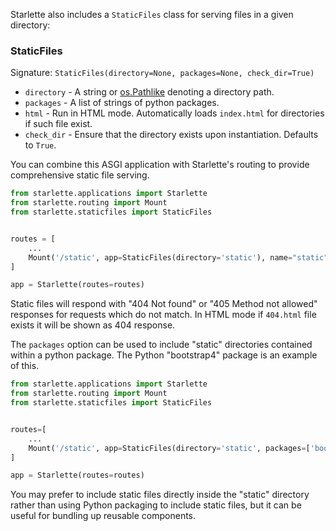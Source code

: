 
Starlette also includes a `StaticFiles` class for serving files in a given directory:

### StaticFiles

Signature: `StaticFiles(directory=None, packages=None, check_dir=True)`

* `directory` - A string or [os.Pathlike][pathlike] denoting a directory path.
* `packages` - A list of strings of python packages.
* `html` - Run in HTML mode. Automatically loads `index.html` for directories if such file exist.
* `check_dir` - Ensure that the directory exists upon instantiation. Defaults to `True`.

You can combine this ASGI application with Starlette's routing to provide
comprehensive static file serving.

```python
from starlette.applications import Starlette
from starlette.routing import Mount
from starlette.staticfiles import StaticFiles


routes = [
    ...
    Mount('/static', app=StaticFiles(directory='static'), name="static"),
]

app = Starlette(routes=routes)
```

Static files will respond with "404 Not found" or "405 Method not allowed"
responses for requests which do not match. In HTML mode if `404.html` file
exists it will be shown as 404 response.

The `packages` option can be used to include "static" directories contained within
a python package. The Python "bootstrap4" package is an example of this.

```python
from starlette.applications import Starlette
from starlette.routing import Mount
from starlette.staticfiles import StaticFiles


routes=[
    ...
    Mount('/static', app=StaticFiles(directory='static', packages=['bootstrap4']), name="static"),
]

app = Starlette(routes=routes)
```

You may prefer to include static files directly inside the "static" directory
rather than using Python packaging to include static files, but it can be useful
for bundling up reusable components.

[pathlike]: https://docs.python.org/3/library/os.html#os.PathLike
